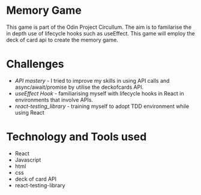# Memory Game

This game is part of the Odin Project Circullum. The aim is to familarise the in depth use of lifecycle hooks such as useEffect. This game will employ the deck of card api to create the memory game.

# Challenges

- _API mastery_ - I tried to improve my skills in using API calls and async/await/promise by utilise the deckofcards API.
- _useEffect Hook_ - familiarising myself with lifecycle hooks in React in environments that involve APIs.
- _react-testing_library_ - training myself to adopt TDD environment while using React

# Technology and Tools used

- React
- Javascript
- html
- css
- deck of card API
- react-testing-library
